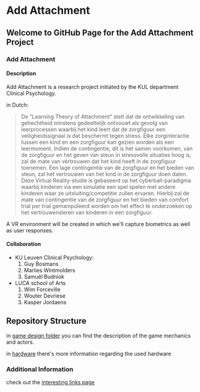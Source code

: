 # Add Attachment

## Welcome to GitHub Page for the Add Attachment Project

### Add Attachment

#### Description

Add Attachment is a research project initiated by the KUL department Clinical Psychology.

in Dutch:

>De "Learning Theory of Attachment" stelt dat de ontwikkeling van gehechtheid minstens gedeeltelijk ontvouwt als gevolg van leerprocessen waarbij het kind leert dat de zorgfiguur een veiligheidssignaal is dat beschermt tegen stress. Elke zorginteractie tussen een kind en een zorgfiguur kan gezien worden als een leermoment. Indien de contingentie, dit is het samen voorkomen, van de zorgfiguur en het geven van steun in stressvolle situaties hoog is, zal de mate van vertrouwen dat het kind heeft in de zorgfiguur toenemen. Een lage contingentie van de zorgfiguur en het bieden van steun, zal het vertrouwen van het kind in de zorgfiguur doen dalen. Deze Virtual Reality-studie is gebaseerd op het cyberball-paradigma waarbij kinderen via een simulatie een spel spelen met andere kinderen waar ze uitsluiting/competitie zullen ervaren. Hierbij zal de mate van contingentie van de zorgfiguur en het bieden van comfort trial per trial gemanipuleerd worden om het effect te onderzoeken op het vertrouwensleren van kinderen in een zorgfiguur.

A VR environment will be created in which we'll capture biometrics as well as user responses.

#### Collaboration

- KU Leuven Clinical Psychology:
    1. Guy Bosmans
    2. Marlies Wintmolders
    3. Samuël Budniok
- LUCA school of Arts
    1. Wim Forceville
    2. Wouter Devriese
    3. Kasper Jordaens
    

## Repository Structure

in [game design folder](docs/architecture/readme.md) you can find the description of the game mechanics and actors.

in [hardware](./hardware) there's more information regarding the used hardware

### Additional Information

check out the [interesting links page](links.md)
